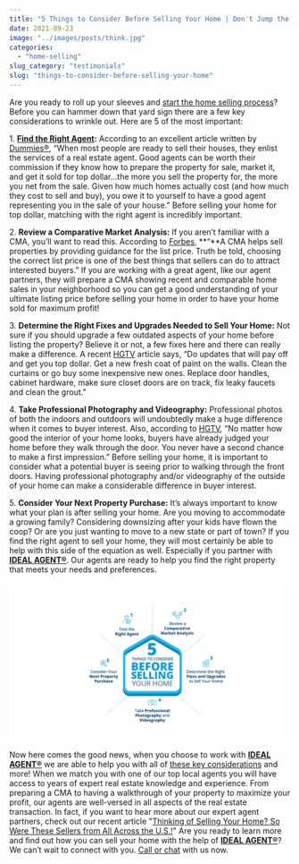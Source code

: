 ```yaml
---
title: "5 Things to Consider Before Selling Your Home | Don't Jump the Gun"
date: 2021-09-23
image: "../images/posts/think.jpg"
categories: 
  - "home-selling"
slug_category: "testimonials"
slug: "things-to-consider-before-selling-your-home"
---
```


Are you ready to roll up your sleeves and [start the home selling process](https://signup.idealagent.com/)? Before you can hammer down that yard sign there are a few key considerations to wrinkle out. Here are 5 of the most important: 

1\. **[Find the Right Agent](https://idealagent.com/):** According to an excellent article written by [Dummies®](https://www.dummies.com/personal-finance/real-estate/home-buying/10-things-to-consider-when-selling-your-house/), “When most people are ready to sell their houses, they enlist the services of a real estate agent. Good agents can be worth their commission if they know how to prepare the property for sale, market it, and get it sold for top dollar…the more you sell the property for, the more you net from the sale. Given how much homes actually cost (and how much they cost to sell and buy), you owe it to yourself to have a good agent representing you in the sale of your house.” Before selling your home for top dollar, matching with the right agent is incredibly important. 

2\. **Review a Comparative Market Analysis:** If you aren’t familiar with a CMA, you’ll want to read this. According to [Forbes](https://www.forbes.com/sites/taramastroeni/2019/12/19/what-is-a-comparative-market-analysis-and-how-you-can-use-one-to-help-sell-your-home/?sh=3ecaea5a118f), **“**A CMA helps sell properties by providing guidance for the list price. Truth be told, choosing the correct list price is one of the best things that sellers can do to attract interested buyers.” If you are working with a great agent, like our agent partners, they will prepare a CMA showing recent and comparable home sales in your neighborhood so you can get a good understanding of your ultimate listing price before selling your home in order to have your home sold for maximum profit!

3\. **Determine the Right Fixes and Upgrades Needed to Sell Your Home:** Not sure if you should upgrade a few outdated aspects of your home before listing the property? Believe it or not, a few fixes here and there can really make a difference. A recent [HGTV](https://www.hgtv.com/design/decorating/design-101/10-best-kept-secrets-for-selling-your-home) article says, “Do updates that will pay off and get you top dollar. Get a new fresh coat of paint on the walls. Clean the curtains or go buy some inexpensive new ones. Replace door handles, cabinet hardware, make sure closet doors are on track, fix leaky faucets and clean the grout.”

4\. **Take Professional Photography and Videography:** Professional photos of both the indoors and outdoors will undoubtedly make a huge difference when it comes to buyer interest. Also, according to [HGTV](https://www.hgtv.com/design/decorating/design-101/10-best-kept-secrets-for-selling-your-home), “No matter how good the interior of your home looks, buyers have already judged your home before they walk through the door. You never have a second chance to make a first impression.” Before selling your home, it is important to consider what a potential buyer is seeing prior to walking through the front doors. Having professional photography and/or videography of the outside of your home can make a considerable difference in buyer interest. 

5\. **Consider Your Next Property Purchase:** It’s always important to know what your plan is after selling your home. Are you moving to accommodate a growing family? Considering downsizing after your kids have flown the coop? Or are you just wanting to move to a new state or part of town? If you find the right agent to sell your home, they will most certainly be able to help with this side of the equation as well. Especially if you partner with **[IDEAL AGENT®](https://idealagent.com/)**. Our agents are ready to help you find the right property that meets your needs and preferences. 

![](../images/posts/infographics-blog-Artboard-1-1024x576.jpg)

Now here comes the good news, when you choose to work with [**IDEAL AGENT®**](https://idealagent.com/) we are able to help you with all of [these key considerations](https://idealagent.com/how-it-works) and more! When we match you with one of our top local agents you will have access to years of expert real estate knowledge and experience. From preparing a CMA to having a walkthrough of your property to maximize your profit, our agents are well-versed in all aspects of the real estate transaction. In fact, if you want to hear more about our expert agent partners, check out our recent article "[Thinking of Selling Your Home? So Were These Sellers from All Across the U.S.!](https://blog.idealagent.com/thinking-of-selling-your-home/)" Are you ready to learn more and find out how you can sell your home with the help of **[IDEAL AGENT®](https://idealagent.com/)**? We can’t wait to connect with you. [Call or chat](https://idealagent.com/?utm_source=google&utm_medium=cpc&utm_campaign=Search_Non_Branded__Broad_&utm_adgroup=Selling_Your_Home&utm_term=how%20to%20sell%20home&utm_content=497328999971&matchtype=b&network=g&mobile=&search=1&content=&creative=497328999971&keyword=how%20to%20sell%20home&adposition=&source=Google-PPC&gclid=CjwKCAjwybyJBhBwEiwAvz4G7zaZucftBO3uXvE2t2zCv4DQ9KgM8KsJ46gmTW-9D2lKhrNT0Lx4NBoCUvgQAvD_BwE) with us now.
